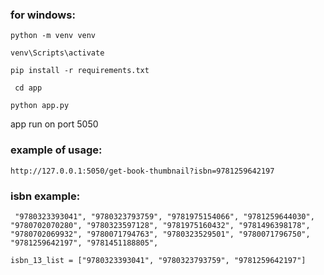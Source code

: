 
### for windows:

`python -m venv venv`

`venv\Scripts\activate`

`pip install -r requirements.txt`

` cd app`

`python app.py`

app run on port 5050

### example of usage:
`http://127.0.0.1:5050/get-book-thumbnail?isbn=9781259642197`

### isbn example:
`
    "9780323393041",
    "9780323793759",
    "9781975154066",
    "9781259644030",
    "9780702070280",
    "9780323597128",
    "9781975160432",
    "9781496398178",
    "9780702069932",
    "9780071794763",
    "9780323529501",
    "9780071796750",
    "9781259642197",
    "9781451188805",`

    isbn_13_list = ["9780323393041", "9780323793759", "9781259642197"]
